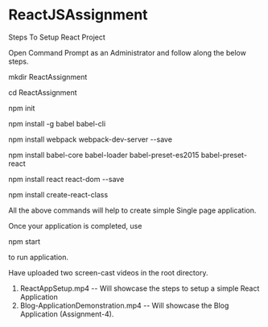 # ReactJSAssignment

Steps To Setup React Project

Open Command Prompt as an Administrator and follow along the below steps.

mkdir ReactAssignment

cd ReactAssignment

npm init

npm install -g babel babel-cli

npm install webpack webpack-dev-server --save

npm install babel-core babel-loader babel-preset-es2015 babel-preset-react

npm install react react-dom --save

npm install create-react-class

All the above commands will help to create simple Single page application.

Once your application is completed, use

npm start

to run application.

Have uploaded two screen-cast videos in the root directory.

1) ReactAppSetup.mp4 -- Will showcase the steps to setup a simple React Application
2) Blog-ApplicationDemonstration.mp4 -- Will showcase the Blog Application (Assignment-4).


